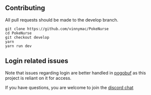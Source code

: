## Contributing

All pull requests should be made to the develop branch.

```
git clone https://github.com/vinnymac/PokeNurse
cd PokeNurse
git checkout develop
yarn
yarn run dev
```

## Login related issues

Note that issues regarding login are better handled in [pogobuf](https://github.com/pogosandbox/pogobuf) as this project is reliant on it for access.

If you have questions, you are welcome to join the [discord chat](https://discord.gg/sSXCruy)

